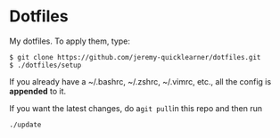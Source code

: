 # Dotfiles
My dotfiles. To apply them, type:

```
$ git clone https://github.com/jeremy-quicklearner/dotfiles.git
$ ./dotfiles/setup
```

If you already have a ~/.bashrc, ~/.zshrc, ~/.vimrc, etc., all the config
is **appended** to it.

If you want the latest changes, do a`git pull`in this repo and then run
```
./update
```
